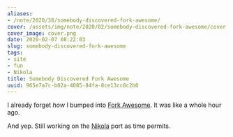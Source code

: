 ```yaml
---
aliases:
- /note/2020/38/somebody-discovered-fork-awesome/
cover: /assets/img/note/2020/02/somebody-discovered-fork-awesome/cover.png
cover_image: cover.png
date: 2020-02-07 08:22:03
slug: somebody-discovered-fork-awesome
tags:
- site
- fun
- Nikola
title: Somebody Discovered Fork Awesome
uuid: 965e7a7c-b02a-4085-84fa-8ce13cc8c2b0
---
```


I already forget *how* I bumped into [Fork
Awesome](https://forkaweso.me/Fork-Awesome/). It was like a whole hour
ago.

And yep. Still working on the [Nikola](/tags/nikola) port as time
permits.